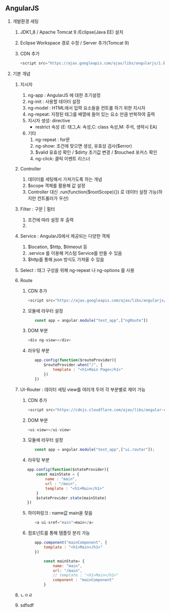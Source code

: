 ## AngularJS

1. 개발환경 세팅

   1. JDK1_8 / Apache Tomcat 9 /Eclipse(Java EE) 설치

   2. Eclipse Workspace 경로 수정 / Server 추가(Tomcat 9)

   3. CDN 추가

      ```javascript
      <script src="https://ajax.googleapis.com/ajax/libs/angularjs/1.8.0/angular.min.js"></script>
      ```

      

2. 기본 개념

   1. 지시자
      1. ng-app : AngularJS 에 대한 초기설정
      2. ng-init : 사용할 데이터 설정
      3. ng-model : HTML에서 입력 요소들을 컨트롤 하기 위한 지시자
      4. ng-repeat: 지정된 태그를 배열에 들어 있는 요소 만큼 반복하여 출력
      5. 지시자 생성: directive
         * restrict 속성 (E: 태그,A: 속성,C: class 속성,M: 주석, 생략시 EA)
      6. 기타
         1. ng-repeat : for문
         2. ng-show: 조건에 맞으면 생성, 유효성 검사($error)
         3. $valid 유효성 확인 / $dirty 초기값 변경 / $touched 포커스 확인
         4. ng-click: 클릭 이벤트 리스너
      
   2. Controller 
      
      1.  데이터를 세팅해서 가져가도록 하는 개념
      2.  $scope 객체를 활용해 값 설정
      3.  Controller 대신 .run(function($rootScope){}) 로 데이터 설정 가능(하지만 컨트롤러가 우선)
      
   3. Filter : 구문 | 필터

      1. 조건에 따라 설정 후 출력
      2. 

   4. Service : AngularJS에서 제공되는 다양한 객체

      1. $location, $http, $timeout 등
      2. .service 를 이용해 커스텀 Service를 만들 수 있음
      3. $http를 통해 json 방식도 가져올 수 있음

   5. Select : 태그 구성을 위해 ng-repeat 나 ng-options 를 사용

   6. Route

      1. CDN 추가

         ```javascript
         <script src="https://ajax.googleapis.com/ajax/libs/angularjs/1.8.0/angular-route.js"></script>
         ```

      2. 모듈에 라우터 설정

         ```javascript
         	const app = angular.module("test_app",["ngRoute"])
         ```

      3. DOM 부분

         ```javascript
         <div ng-view></div>
         ```

      4. 라우팅 부분

         ```javascript
         	app.config(function($routeProvider){
         		$routeProvider.when("/", {
         			template : "<h1>Main Page</h1>"
         		})
         	})
         ```

   7. UI-Router : 데이터 세팅 view를 여러개 두어 각 부분별로 제어 가능

      1. CDN 추가

         ```javascript
         <script src="https://cdnjs.cloudflare.com/ajax/libs/angular-ui-router/1.0.27/angular-ui-router.js"></script>
         ```

         

      2. DOM 부분

         ```javascript
         <ui-view></ui-view>
         ```

      3. 모듈에 라우터 설정

         ```javascript
         	const app = angular.module("test_app",["ui.router"]);
         ```

      4.  라우팅 부분

         ```javascript
         	app.config(function($stateProvider){
         		const mainState = {
         			name : "main",
         			url : "/main",
         			template : "<h1>Main</h1>"
         		}
         		$stateProvider.state(mainState)
         	})
         ```

      5. 하이퍼링크 : name값 main을 찾음

         ```javascript
         	<a ui-sref="main">main</a>
         ```

      6. 컴포넌트를 통해 탬플릿 분리 가능

         ```javascript
         	app.component("mainComponent", {
         		template : "<h1>Main</h1>"
         	})
         
         		const mainState= {
         			name: "main",
         			url: "/main",
         			// template : "<h1>Main</h1>"
         			component : "mainComponent"
         		}
         ```

         

   8. ㄴㅇㄹ

   9. sdfsdf


